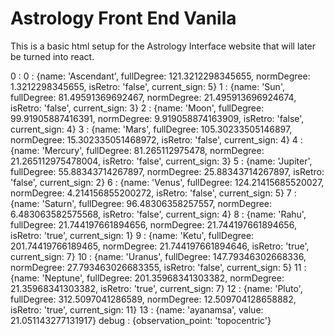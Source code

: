 # Astrology Front End Vanila
This is a basic html setup for the Astrology Interface website that will later be turned into react.


0
: 
0
: 
{name: 'Ascendant', fullDegree: 121.3212298345655, normDegree: 1.3212298345655, isRetro: 'false', current_sign: 5}
1
: 
{name: 'Sun', fullDegree: 81.49591369692467, normDegree: 21.495913696924674, isRetro: 'false', current_sign: 3}
2
: 
{name: 'Moon', fullDegree: 99.91905887416391, normDegree: 9.919058874163909, isRetro: 'false', current_sign: 4}
3
: 
{name: 'Mars', fullDegree: 105.30233505146897, normDegree: 15.302335051468972, isRetro: 'false', current_sign: 4}
4
: 
{name: 'Mercury', fullDegree: 81.265112975478, normDegree: 21.265112975478004, isRetro: 'false', current_sign: 3}
5
: 
{name: 'Jupiter', fullDegree: 55.88343714267897, normDegree: 25.88343714267897, isRetro: 'false', current_sign: 2}
6
: 
{name: 'Venus', fullDegree: 124.21415685520027, normDegree: 4.214156855200272, isRetro: 'false', current_sign: 5}
7
: 
{name: 'Saturn', fullDegree: 96.48306358257557, normDegree: 6.483063582575568, isRetro: 'false', current_sign: 4}
8
: 
{name: 'Rahu', fullDegree: 21.744197661894656, normDegree: 21.744197661894656, isRetro: 'true', current_sign: 1}
9
: 
{name: 'Ketu', fullDegree: 201.74419766189465, normDegree: 21.744197661894646, isRetro: 'true', current_sign: 7}
10
: 
{name: 'Uranus', fullDegree: 147.79346302668336, normDegree: 27.793463026683355, isRetro: 'false', current_sign: 5}
11
: 
{name: 'Neptune', fullDegree: 201.35968341303382, normDegree: 21.35968341303382, isRetro: 'true', current_sign: 7}
12
: 
{name: 'Pluto', fullDegree: 312.5097041286589, normDegree: 12.509704128658882, isRetro: 'true', current_sign: 11}
13
: 
{name: 'ayanamsa', value: 21.051143277131917}
debug
: 
{observation_point: 'topocentric'}
